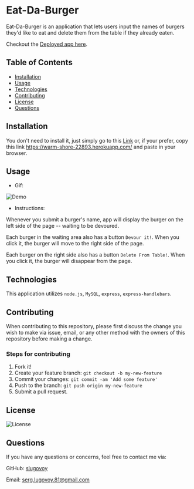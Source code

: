 # Eat-Da-Burger


Eat-Da-Burger is an application  that lets users input the names of burgers they'd like to eat and delete them from the table if they already eaten. 

Checkout the [Deployed app here](https://warm-shore-22893.herokuapp.com/).

## Table of Contents
* [Installation](#installation)
* [Usage](#usage)
* [Technologies](#technologies)
* [Contributing](#contributing)
* [License](#license)
* [Questions](#questions)

## Installation

You don't need to install it, just simply go to this [Link](https://warm-shore-22893.herokuapp.com/) or, if your prefer, copy this link https://warm-shore-22893.herokuapp.com/ and paste in your browser.


## Usage

* Gif:

![Demo](./public/assets/images/burgerDemo1.gif)


* Instructions:

Whenever you submit a burger's name, app will display the burger on the left side of the page -- waiting to be devoured.

Each burger in the waiting area also has a button `Devour it!`. When you click it, the burger will move to the right side of the page.

Each burger on the right side also has a button `Delete From Table!`. When you click it, the burger will disappear from the page.

## Technologies

This application utilizes `node.js`, `MySQL`, `express`, `express-handlebars`.


## Contributing

When contributing to this repository, please first discuss the change you wish to make via issue, email, or any other method with the owners of this repository before making a change.

### Steps for contributing
1. Fork it!
2. Create your feature branch: `git checkout -b my-new-feature`
3. Commit your changes: `git commit -am 'Add some feature'`
4. Push to the branch: `git push origin my-new-feature`
5. Submit a pull request.


## License


![License](https://img.shields.io/badge/License-MIT-blue)


## Questions

If you have any questions or concerns, feel free to contact me via:

GitHub: [slugovoy](https://github.com/slugovoy)

Email: serg.lugovoy.81@gmail.com